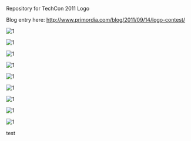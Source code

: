 Repository for TechCon 2011 Logo

Blog entry here: http://www.primordia.com/blog/2011/09/14/logo-contest/

![1](/NickCody/TechCon2011/raw/master/nick-codignotto-1-300x207.png)

![1](/NickCody/TechCon2011/raw/master/nick-codignotto-2-300x225.png)

![1](/NickCody/TechCon2011/raw/master/nick-codignotto-3-300x225.png)

![1](/NickCody/TechCon2011/raw/master/nick-codignotto-4-300x225.png)

![1](/NickCody/TechCon2011/raw/master/nick-codignotto-5-300x176.png)

![1](/NickCody/TechCon2011/raw/master/nick-codignotto-6-300x225.png)

![1](/NickCody/TechCon2011/raw/master/nick-codignotto-7-300x225.png)

![1](/NickCody/TechCon2011/raw/master/nick-codignotto-8-300x225.png)

![1](/NickCody/TechCon2011/raw/master/nick-codignotto-9-300x224.png)

test
